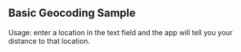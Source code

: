 Basic Geocoding Sample
---

Usage: enter a location in the text field and the app will tell you your distance to that location.
